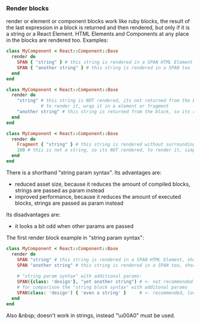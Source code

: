 ### Render blocks
render or element or component blocks work like ruby blocks, the result of the last expression in a block is returned and then rendered,
but only if it is a string or a React Element.
HTML Elements and Components at any place in the blocks are rendered too.
Examples:
```ruby
class MyComponent < React::Component::Base
  render do
    SPAN { "string" } # this string is rendered in a SPAN HTML Element
    SPAN { "another string" } # this string is rendered in a SPAN too
  end
end
```
```ruby
class MyComponent < React::Component::Base
  render do
    "string" # this string is NOT rendered, its not returned from the block and its not wrapped in a Element,
             # to render it, wrap it in a element or fragment
    "another string" # this string is returned from the block, so its rendered
  end
end
```
```ruby
class MyComponent < React::Component::Base
  render do
    Fragment { "string" } # this string is rendered without surrounding element
    100 # this is not a string, so its NOT rendered, to render it, simply convert it to a string: "#{100}" or 100.to_s
  end
end
```
There is a shorthand "string param syntax". Its advantages are:
- reduced asset size, because it reduces the amount of compiled blocks, strings are passed as param instead
- improved performance, because it reduces the amount of executed blocks, strings are passed as param instead

Its disadvantages are:
- it looks a bit odd when other params are passed

The first render block example in "string param syntax":
```ruby
class MyComponent < React::Component::Base
  render do
    SPAN "string" # this string is rendered in a SPAN HTML Element, short and handy
    SPAN "another string" # this string is rendered in a SPAN too, short and handy
    
    # "string param syntax" with additional params:
    SPAN({class: 'design'}, "yet another string") # <- not recommended
    # for comparison the "string block syntax" with additonal params
    SPAN(class: 'design') { 'even a string' }     # <- recommended, looks better
  end
end
```

Also &nbsp\; doesn't work in strings, instead "\u00A0" must be used.
